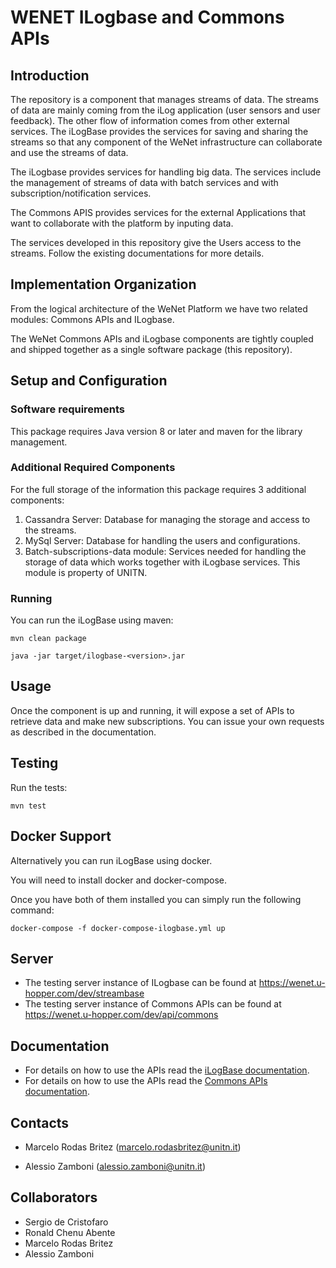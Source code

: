 # WENET ILogbase and Commons APIs

## Introduction

The repository is a component that manages streams of data. The streams of data are mainly coming from the iLog application (user sensors and user feedback). The other flow of information comes from other external services. The iLogBase provides the services for saving and sharing the streams so that any component of the WeNet infrastructure can collaborate and use the streams of data.

The iLogbase provides services for handling big data. The services include the management of streams of data with batch services and with subscription/notification services.

The Commons APIS provides services for the external Applications that want to collaborate with the platform by inputing data. 

The services developed in this repository give the Users access to the streams. Follow the existing documentations for more details.

## Implementation Organization

From the logical architecture of the WeNet Platform we have two related modules: Commons APIs and ILogbase. 

The WeNet Commons APIs and iLogbase components are tightly coupled and shipped together as a single software package (this repository). 

## Setup and Configuration

### Software requirements

This package requires Java version 8 or later and maven for the library management.

### Additional Required Components

For the full storage of the information this package requires 3 additional components:

1. Cassandra Server: Database for managing the storage and access to the streams.
2. MySql Server: Database for handling the users and configurations.
3. Batch-subscriptions-data module: Services needed for handling the storage of data which works together with iLogbase services. This module is property of UNITN.

### Running

You can run the iLogBase using maven:

```
mvn clean package

java -jar target/ilogbase-<version>.jar 
```

## Usage

Once the component is up and running, it will expose a set of APIs to retrieve data and make new subscriptions. You can issue your own requests as described in the documentation.

## Testing

Run the tests:

```
mvn test
```
## Docker Support 

Alternatively you can run iLogBase using docker.

You will need to install docker and docker-compose. 

Once you have both of them installed you can simply run the following command:

```
docker-compose -f docker-compose-ilogbase.yml up
```

## Server

* The testing server instance of ILogbase can be found at https://wenet.u-hopper.com/dev/streambase
* The testing server instance of Commons APIs can be found at https://wenet.u-hopper.com/dev/api/commons

## Documentation

* For details on how to use the APIs read the [iLogBase documentation](http://swagger.u-hopper.com/?url=https://bitbucket.org/wenet/wenet-components-documentation/raw/master/sources/wenet-ilogbase-openapi.yaml#/).
* For details on how to use the APIs read the [Commons APIs documentation](http://swagger.u-hopper.com/?url=https://bitbucket.org/wenet/wenet-components-documentation/raw/master/sources/wenet-common_api-openapi.yaml#/).

## Contacts


- Marcelo Rodas Britez (marcelo.rodasbritez@unitn.it)

- Alessio Zamboni (alessio.zamboni@unitn.it)

## Collaborators 

* Sergio de Cristofaro
* Ronald Chenu Abente
* Marcelo Rodas Britez
* Alessio Zamboni
